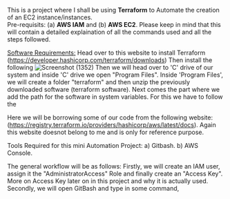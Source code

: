 This is a project where I shall be using <b>Terraform</b> to Automate the creation of an EC2 instance/instances.  
Pre-requisits: (a) <b>AWS IAM</b> and (b) <b>AWS EC2</b>. Please keep in mind that this will contain a detailed explaination of all the commands used and all the steps followed. 

  
<u>Software Requirements:</u> 
Head over to this website to install Terraform (https://developer.hashicorp.com/terraform/downloads)
Then install the following 
![Screenshot (1352)](https://github.com/Faysal-Ezaz/Project_AWS/assets/95119493/c014ecc1-d2bf-4dd3-b0c0-0c45fc2c9766)
Then we will head over to 'C' drive of our system and inside 'C' drive we open "Program Files".
Inside 'Program Files', we will create a folder "terraform" and then unzip the previously downloaded software (terraform software).
Next comes the part where we add the path for the software in system variables. For this we have to follow the 

Here we will be borrowing some of our code from the following website: (https://registry.terraform.io/providers/hashicorp/aws/latest/docs).  Again this website doesnot belong to me and is only for reference purpose.



Tools Required for this mini Automation Project: 
  a) Gitbash.
  b) AWS Console.

The general workflow will be as follows: 
Firstly, we will create an IAM user, assign it the "AdministratorAccess" Role and finally create an "Access Key". More on Access Key later on in this project and why it is actually used. 
Secondly, we will open GitBash and type in some command, 
